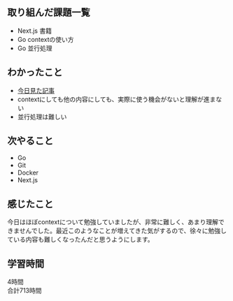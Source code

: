 ## 取り組んだ課題一覧
- Next.js 書籍
- Go contextの使い方
- Go 並行処理

## わかったこと
- [今日見た記事](https://zenn.dev/hsaki/books/golang-context)
- contextにしても他の内容にしても、実際に使う機会がないと理解が進まない
- 並行処理は難しい


## 次やること
- Go
- Git
- Docker
- Next.js

## 感じたこと
今日はほぼcontextについて勉強していましたが、非常に難しく、あまり理解できませんでした。最近このようなことが増えてきた気がするので、徐々に勉強している内容も難しくなったんだと思うようにします。


## 学習時間
4時間<br />
合計713時間
